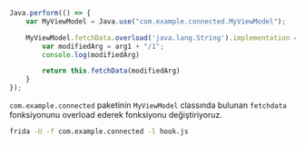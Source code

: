 

```js
Java.perform(() => {
    var MyViewModel = Java.use("com.example.connected.MyViewModel");

    MyViewModel.fetchData.overload('java.lang.String').implementation = function(arg1) {
        var modifiedArg = arg1 + "/1"; 
        console.log(modifiedArg)

        return this.fetchData(modifiedArg)
    }
});
```
`com.example.connected` paketinin `MyViewModel` classında bulunan `fetchdata` fonksiyonunu overload ederek fonksiyonu değiştiriyoruz. 

```bash
frida -U -f com.example.connected -l hook.js
```
